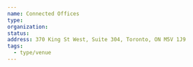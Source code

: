 ```yaml
---
name: Connected Offices
type:
organization:
status:
address: 370 King St West, Suite 304, Toronto, ON M5V 1J9
tags:
  - type/venue
---
```

